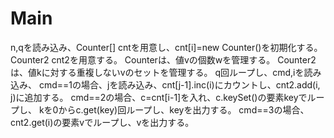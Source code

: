 # Main
n,qを読み込み、Counter[] cntを用意し、cnt[i]=new Counter()を初期化する。
Counter2 cnt2を用意する。
Counterは、値vの個数wを管理する。
Counter2は、値kに対する重複しないvのセットを管理する。
q回ループし、cmd,iを読み込み、
cmd==1の場合、jを読み込み、cnt[j-1].inc(i)にカウントし、cnt2.add(i, j)に追加する。
cmd==2の場合、c=cnt[i-1]を入れ、c.keySet()の要素keyでループし、
kを0からc.get(key)回ループし、keyを出力する。
cmd==3の場合、cnt2.get(i)の要素vでループし、vを出力する。
